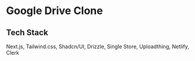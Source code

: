 # Google Drive Clone

## Tech Stack

Next.js, Tailwind.css, Shadcn/UI, Drizzle, Single Store, Uploadthing, Netlify, Clerk
